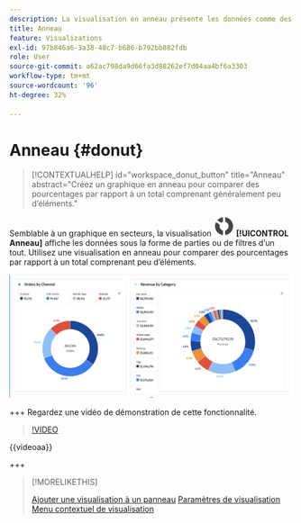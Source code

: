```yaml
---
description: La visualisation en anneau présente les données comme des portions ou des filtres dʼun tout.
title: Anneau
feature: Visualizations
exl-id: 97b846a6-3a38-48c7-b686-b792bb882fdb
role: User
source-git-commit: a62ac798da9d66fa3d88262ef7d04aa4bf6a3303
workflow-type: tm+mt
source-wordcount: '96'
ht-degree: 32%

---
```


# Anneau {#donut}

<!-- markdownlint-disable MD034 -->

>[!CONTEXTUALHELP]
>id="workspace_donut_button"
>title="Anneau"
>abstract="Créez un graphique en anneau pour comparer des pourcentages par rapport à un total comprenant généralement peu d’éléments."

<!-- markdownlint-enable MD034 -->


Semblable à un graphique en secteurs, la visualisation ![GraphDonut](/help/assets/icons/GraphDonut.svg) **[!UICONTROL Anneau]** affiche les données sous la forme de parties ou de filtres d’un tout. Utilisez une visualisation en anneau pour comparer des pourcentages par rapport à un total comprenant peu d’éléments.

![Graphique en anneau présentant les données sous la forme de parties ou de filtres d’un tout.](assets/donut.png)

+++ Regardez une vidéo de démonstration de cette fonctionnalité.

>[!VIDEO](https://video.tv.adobe.com/v/23989/?quality=12)

{{videoaa}}

+++

>[!MORELIKETHIS]
>
>[Ajouter une visualisation à un panneau](/help/analysis-workspace/visualizations/freeform-analysis-visualizations.md#add-visualizations-to-a-panel)
>[Paramètres de visualisation ](/help/analysis-workspace/visualizations/freeform-analysis-visualizations.md#settings)
>[Menu contextuel de visualisation](/help/analysis-workspace/visualizations/freeform-analysis-visualizations.md#context-menu)
>

